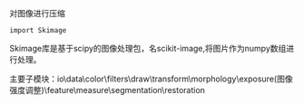 对图像进行压缩

```
import Skimage

```

Skimage库是基于scipy的图像处理包，名scikit-image,将图片作为numpy数组进行处理。

主要子模块：io\data\color\filters\draw\transform\morphology\exposure(图像强度调整)\feature\measure\segmentation\restoration

